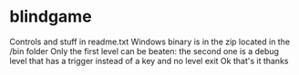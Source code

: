 # blindgame

Controls and stuff in readme.txt
Windows binary is in the zip located in the /bin folder
Only the first level can be beaten: the second one is a debug level that has a trigger instead of a key and no level exit
Ok that's it thanks

